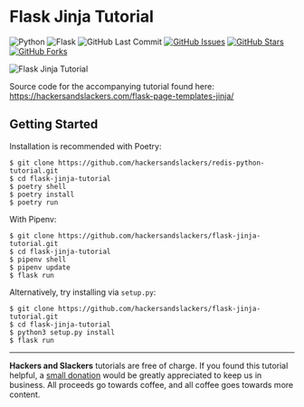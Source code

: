 # Flask Jinja Tutorial

![Python](https://img.shields.io/badge/Python-v3.7-blue.svg?logo=python&longCache=true&logoColor=white&colorB=5e81ac&style=flat-square&colorA=4c566a)
![Flask](https://img.shields.io/badge/Flask-v1.1.1-blue.svg?longCache=true&logo=flask&style=flat-square&logoColor=white&colorB=5e81ac&colorA=4c566a)
![GitHub Last Commit](https://img.shields.io/github/last-commit/google/skia.svg?style=flat-square&colorA=4c566a&colorB=a3be8c&logo=GitHub)
[![GitHub Issues](https://img.shields.io/github/issues/hackersandslackers/flask-jinja-tutorial.svg?style=flat-square&colorA=4c566a&logo=GitHub&colorB=ebcb8b)](https://github.com/hackersandslackers/flask-jinja-tutorial/issues)
[![GitHub Stars](https://img.shields.io/github/stars/hackersandslackers/flask-jinja-tutorial.svg?style=flat-square8&colorA=4c566a&logo=GitHub&colorB=ebcb8b)](https://github.com/hackersandslackers/flask-jinja-tutorial/stargazers)
[![GitHub Forks](https://img.shields.io/github/forks/hackersandslackers/flask-jinja-tutorial.svg?style=flat-square&colorA=4c566a&logo=GitHub&colorB=ebcb8b)](https://github.com/hackersandslackers/flask-jinja-tutorial/network)

![Flask Jinja Tutorial](https://storage.googleapis.com/hackersandslackers-cdn/2019/02/jinja@2x.jpg)

Source code for the accompanying tutorial found here: https://hackersandslackers.com/flask-page-templates-jinja/

## Getting Started

Installation is recommended with Poetry:

```shell
$ git clone https://github.com/hackersandslackers/redis-python-tutorial.git
$ cd flask-jinja-tutorial
$ poetry shell
$ poetry install
$ poetry run
```

With Pipenv:

```shell
$ git clone https://github.com/hackersandslackers/flask-jinja-tutorial.git
$ cd flask-jinja-tutorial
$ pipenv shell
$ pipenv update
$ flask run
```

Alternatively, try installing via `setup.py`:

```shell
$ git clone https://github.com/hackersandslackers/flask-jinja-tutorial.git
$ cd flask-jinja-tutorial
$ python3 setup.py install
$ flask run
```
-----

**Hackers and Slackers** tutorials are free of charge. If you found this tutorial helpful, a [small donation](https://www.buymeacoffee.com/hackersslackers) would be greatly appreciated to keep us in business. All proceeds go towards coffee, and all coffee goes towards more content.
